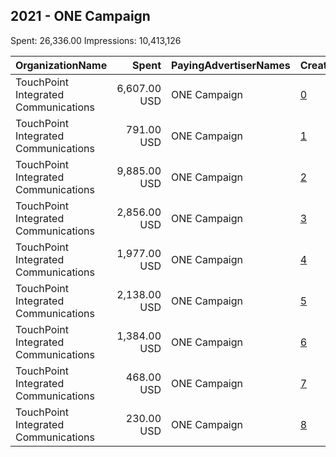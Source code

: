 ## 2021 - ONE Campaign 
Spent: 26,336.00
Impressions: 10,413,126

|OrganizationName|Spent|PayingAdvertiserNames|CreativeUrls|Impressions|Genders|AgeBrackets|CountryCodes|BillingAddresses|CandidateBallotInformation|
|:---|---:|:---|:---|---:|:---|:---|:---|:---|:---|
|TouchPoint Integrated Communications|6,607.00 USD|ONE Campaign|[0](https://www.snap.com/political-ads/asset/4454bb1864c0481e1eee042a860bca120b7cd6b2076a035e7994f3663d2d0876?mediaType=mp4)|4,700,813||18-34|france|"16 Thorndal Circle,Darien,06820,US"||
|TouchPoint Integrated Communications|791.00 USD|ONE Campaign|[1](https://www.snap.com/political-ads/asset/785a2da5674fb9971a1b178877182bbacb33bbebe951554f1b0640ef4ff5ddc1?mediaType=mp4)|1,576,144||18-34|nigeria|"16 Thorndal Circle,Darien,06820,US"||
|TouchPoint Integrated Communications|9,885.00 USD|ONE Campaign|[2](https://www.snap.com/political-ads/asset/785a2da5674fb9971a1b178877182bbacb33bbebe951554f1b0640ef4ff5ddc1?mediaType=mp4)|1,322,427||18-34|united states|"16 Thorndal Circle,Darien,06820,US"||
|TouchPoint Integrated Communications|2,856.00 USD|ONE Campaign|[3](https://www.snap.com/political-ads/asset/4454bb1864c0481e1eee042a860bca120b7cd6b2076a035e7994f3663d2d0876?mediaType=mp4)|785,114||18-34|canada|"16 Thorndal Circle,Darien,06820,US"||
|TouchPoint Integrated Communications|1,977.00 USD|ONE Campaign|[4](https://www.snap.com/political-ads/asset/785a2da5674fb9971a1b178877182bbacb33bbebe951554f1b0640ef4ff5ddc1?mediaType=mp4)|686,925||18-34|united kingdom|"16 Thorndal Circle,Darien,06820,US"||
|TouchPoint Integrated Communications|2,138.00 USD|ONE Campaign|[5](https://www.snap.com/political-ads/asset/785a2da5674fb9971a1b178877182bbacb33bbebe951554f1b0640ef4ff5ddc1?mediaType=mp4)|649,329||18-34|canada|"16 Thorndal Circle,Darien,06820,US"||
|TouchPoint Integrated Communications|1,384.00 USD|ONE Campaign|[6](https://www.snap.com/political-ads/asset/ba1a68b705311ad3d1e38e7ed55ab2abc90610495c6a94fa4ae266e3239f4fdc?mediaType=mp4)|500,923||18-34|germany|"16 Thorndal Circle,Darien,06820,US"||
|TouchPoint Integrated Communications|468.00 USD|ONE Campaign|[7](https://www.snap.com/political-ads/asset/4454bb1864c0481e1eee042a860bca120b7cd6b2076a035e7994f3663d2d0876?mediaType=mp4)|99,057||18-34|canada|"16 Thorndal Circle,Darien,06820,US"||
|TouchPoint Integrated Communications|230.00 USD|ONE Campaign|[8](https://www.snap.com/political-ads/asset/785a2da5674fb9971a1b178877182bbacb33bbebe951554f1b0640ef4ff5ddc1?mediaType=mp4)|92,394||18-34|south africa|"16 Thorndal Circle,Darien,06820,US"||
